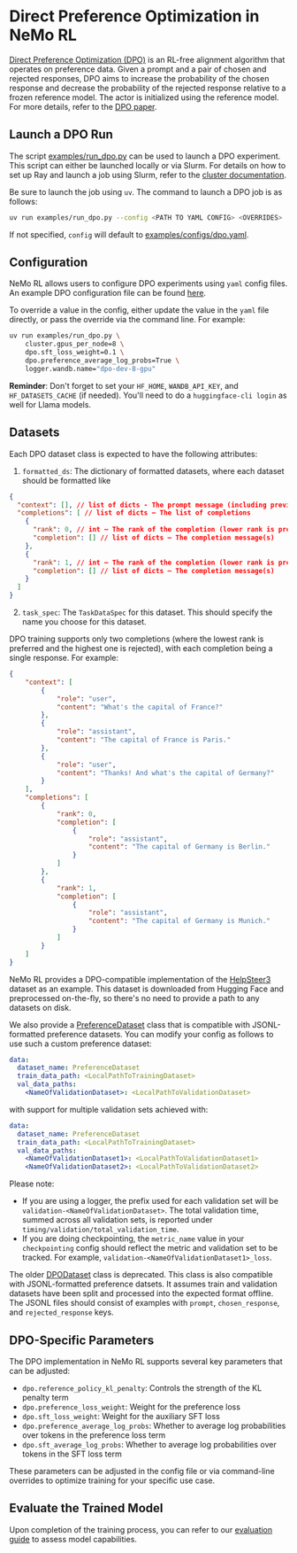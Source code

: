 # Direct Preference Optimization in NeMo RL

[Direct Preference Optimization (DPO)](https://arxiv.org/pdf/2305.18290) is an RL-free alignment algorithm that operates on preference data. Given a prompt and a pair of chosen and rejected responses, DPO aims
to increase the probability of the chosen response and decrease the probability of the rejected response relative to a frozen reference model. The actor is initialized using the reference model. For more details, refer to the
[DPO paper](https://arxiv.org/pdf/2305.18290).

## Launch a DPO Run

The script [examples/run_dpo.py](../../examples/run_dpo.py) can be used to launch a DPO experiment. This script can either be launched locally or via Slurm. For details on how to set up Ray and launch a job using Slurm, refer to the [cluster documentation](../cluster.md).

Be sure to launch the job using `uv`. The command to launch a DPO job is as follows:
```bash
uv run examples/run_dpo.py --config <PATH TO YAML CONFIG> <OVERRIDES>
```
If not specified, `config` will default to [examples/configs/dpo.yaml](../../examples/configs/dpo.yaml).

## Configuration

NeMo RL allows users to configure DPO experiments using `yaml` config files. An example DPO configuration file can be found [here](../../examples/configs/dpo.yaml).

To override a value in the config, either update the value in the `yaml` file directly, or pass the override via the command line. For example:

```bash
uv run examples/run_dpo.py \
    cluster.gpus_per_node=8 \
    dpo.sft_loss_weight=0.1 \
    dpo.preference_average_log_probs=True \
    logger.wandb.name="dpo-dev-8-gpu"
```

**Reminder**: Don't forget to set your `HF_HOME`, `WANDB_API_KEY`, and `HF_DATASETS_CACHE` (if needed). You'll need to do a `huggingface-cli login` as well for Llama models.

## Datasets

Each DPO dataset class is expected to have the following attributes:
1. `formatted_ds`: The dictionary of formatted datasets, where each dataset should be formatted like
```json
{
  "context": [], // list of dicts - The prompt message (including previous turns, if any)
  "completions": [ // list of dicts — The list of completions
    {
      "rank": 0, // int — The rank of the completion (lower rank is preferred)
      "completion": [] // list of dicts — The completion message(s)
    },
    {
      "rank": 1, // int — The rank of the completion (lower rank is preferred)
      "completion": [] // list of dicts — The completion message(s)
    }
  ]
}
```
2. `task_spec`: The `TaskDataSpec` for this dataset. This should specify the name you choose for this dataset.

DPO training supports only two completions (where the lowest rank is preferred and the highest one is rejected), with each completion being a single response. For example:
```json
{
    "context": [
        {
            "role": "user",
            "content": "What's the capital of France?"
        },
        {
            "role": "assistant",
            "content": "The capital of France is Paris."
        },
        {
            "role": "user",
            "content": "Thanks! And what's the capital of Germany?"
        }
    ],
    "completions": [
        {
            "rank": 0,
            "completion": [
                {
                    "role": "assistant",
                    "content": "The capital of Germany is Berlin."
                }
            ]
        },
        {
            "rank": 1,
            "completion": [
                {
                    "role": "assistant",
                    "content": "The capital of Germany is Munich."
                }
            ]
        }
    ]
}
```

NeMo RL provides a DPO-compatible implementation of the [HelpSteer3](https://github.com/NVIDIA-NeMo/RL/blob/main/nemo_rl/data/hf_datasets/helpsteer3.py) dataset as an example. This dataset is downloaded from Hugging Face and preprocessed on-the-fly, so there's no need to provide a path to any datasets on disk.

We also provide a [PreferenceDataset](../../nemo_rl/data/hf_datasets/preference_dataset.py) class that is compatible with JSONL-formatted preference datasets. You can modify your config as follows to use such a custom preference dataset:
```yaml
data:
  dataset_name: PreferenceDataset
  train_data_path: <LocalPathToTrainingDataset>
  val_data_paths:
    <NameOfValidationDataset>: <LocalPathToValidationDataset>
```
with support for multiple validation sets achieved with:
```yaml
data:
  dataset_name: PreferenceDataset
  train_data_path: <LocalPathToTrainingDataset>
  val_data_paths:
    <NameOfValidationDataset1>: <LocalPathToValidationDataset1>
    <NameOfValidationDataset2>: <LocalPathToValidationDataset2>
```
Please note:
- If you are using a logger, the prefix used for each validation set will be `validation-<NameOfValidationDataset>`. The total validation time, summed across all validation sets, is reported under `timing/validation/total_validation_time`.
- If you are doing checkpointing, the `metric_name` value in your `checkpointing` config should reflect the metric and validation set to be tracked. For example, `validation-<NameOfValidationDataset1>_loss`.

The older [DPODataset](../../nemo_rl/data/hf_datasets/dpo.py) class is deprecated. This class is also compatible with JSONL-formatted preference datsets. It assumes train and validation datasets have been split and processed into the expected format offline. The JSONL files should consist of examples with `prompt`, `chosen_response`, and `rejected_response` keys.

## DPO-Specific Parameters

The DPO implementation in NeMo RL supports several key parameters that can be adjusted:

- `dpo.reference_policy_kl_penalty`: Controls the strength of the KL penalty term
- `dpo.preference_loss_weight`: Weight for the preference loss
- `dpo.sft_loss_weight`: Weight for the auxiliary SFT loss
- `dpo.preference_average_log_probs`: Whether to average log probabilities over tokens in the preference loss term
- `dpo.sft_average_log_probs`: Whether to average log probabilities over tokens in the SFT loss term

These parameters can be adjusted in the config file or via command-line overrides to optimize training for your specific use case.

## Evaluate the Trained Model

Upon completion of the training process, you can refer to our [evaluation guide](eval.md) to assess model capabilities.
